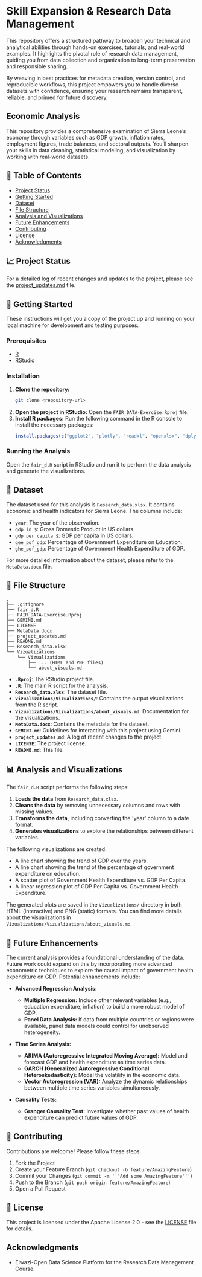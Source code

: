 # Skill Expansion & Research Data Management

This repository offers a structured pathway to broaden your technical and analytical abilities through hands-on exercises, tutorials, and real-world examples. It highlights the pivotal role of research data management, guiding you from data collection and organization to long-term preservation and responsible sharing.

By weaving in best practices for metadata creation, version control, and reproducible workflows, this project empowers you to handle diverse datasets with confidence, ensuring your research remains transparent, reliable, and primed for future discovery.

## Economic Analysis

This repository provides a comprehensive examination of Sierra Leone’s economy through variables such as GDP growth, inflation rates, employment figures, trade balances, and sectoral outputs. You’ll sharpen your skills in data cleaning, statistical modeling, and visualization by working with real-world datasets.

## 📜 Table of Contents

- [Project Status](#project-status)
- [Getting Started](#getting-started)
- [Dataset](#dataset)
- [File Structure](#file-structure)
- [Analysis and Visualizations](#analysis-and-visualizations)
- [Future Enhancements](#future-enhancements)
- [Contributing](#contributing)
- [License](#license)
- [Acknowledgments](#acknowledgments)

## 📈 Project Status

For a detailed log of recent changes and updates to the project, please see the [project_updates.md](project_updates.md) file.

## 🚀 Getting Started

These instructions will get you a copy of the project up and running on your local machine for development and testing purposes.

### Prerequisites

- [R](https://www.r-project.org/)
- [RStudio](https://www.rstudio.com/)

### Installation

1. **Clone the repository:**
   ```sh
   git clone <repository-url>
   ```
2. **Open the project in RStudio:**
   Open the `FAIR_DATA-Exercise.Rproj` file.
3. **Install R packages:**
   Run the following command in the R console to install the necessary packages:
   ```R
   install.packages(c("ggplot2", "plotly", "readxl", "openxlsx", "dplyr", "lubridate"))
   ```

### Running the Analysis

Open the `fair_d.R` script in RStudio and run it to perform the data analysis and generate the visualizations.

## 💾 Dataset

The dataset used for this analysis is `Research_data.xlsx`. It contains economic and health indicators for Sierra Leone. The columns include:

- `year`: The year of the observation.
- `gdp in $`: Gross Domestic Product in US dollars.
- `gdp per capita $`: GDP per capita in US dollars.
- `gee_pof_gdp`: Percentage of Government Expenditure on Education.
- `ghe_pof_gdp`: Percentage of Government Health Expenditure of GDP.

For more detailed information about the dataset, please refer to the `MetaData.docx` file.

## 📁 File Structure

```
.
├── .gitignore
├── fair_d.R
├── FAIR_DATA-Exercise.Rproj
├── GEMINI.md
├── LICENSE
├── MetaData.docx
├── project_updates.md
├── README.md
├── Research_data.xlsx
└── Vizualizations
    └── Vizualizations
        ├── ... (HTML and PNG files)
        └── about_visuals.md
```

- **`.Rproj`**: The RStudio project file.
- **`.R`**: The main R script for the analysis.
- **`Research_data.xlsx`**: The dataset file.
- **`Vizualizations/Vizualizations/`**: Contains the output visualizations from the R script.
- **`Vizualizations/Vizualizations/about_visuals.md`**: Documentation for the visualizations.
- **`MetaData.docx`**: Contains the metadata for the dataset.
- **`GEMINI.md`**: Guidelines for interacting with this project using Gemini.
- **`project_updates.md`**: A log of recent changes to the project.
- **`LICENSE`**: The project license.
- **`README.md`**: This file.

## 📊 Analysis and Visualizations

The `fair_d.R` script performs the following steps:

1. **Loads the data** from `Research_data.xlsx`.
2. **Cleans the data** by removing unnecessary columns and rows with missing values.
3. **Transforms the data**, including converting the 'year' column to a date format.
4. **Generates visualizations** to explore the relationships between different variables.

The following visualizations are created:

- A line chart showing the trend of GDP over the years.
- A line chart showing the trend of the percentage of government expenditure on education.
- A scatter plot of Government Health Expenditure vs. GDP Per Capita.
- A linear regression plot of GDP Per Capita vs. Government Health Expenditure.

The generated plots are saved in the `Vizualizations/` directory in both HTML (interactive) and PNG (static) formats. You can find more details about the visualizations in `Vizualizations/Vizualizations/about_visuals.md`.

## 🔮 Future Enhancements

The current analysis provides a foundational understanding of the data. Future work could expand on this by incorporating more advanced econometric techniques to explore the causal impact of government health expenditure on GDP. Potential enhancements include:

- **Advanced Regression Analysis:**

  - **Multiple Regression:** Include other relevant variables (e.g., education expenditure, inflation) to build a more robust model of GDP.
  - **Panel Data Analysis:** If data from multiple countries or regions were available, panel data models could control for unobserved heterogeneity.
- **Time Series Analysis:**

  - **ARIMA (Autoregressive Integrated Moving Average):** Model and forecast GDP and health expenditure as time series data.
  - **GARCH (Generalized Autoregressive Conditional Heteroskedasticity):** Model the volatility in the economic data.
  - **Vector Autoregression (VAR):** Analyze the dynamic relationships between multiple time series variables simultaneously.
- **Causality Tests:**

  - **Granger Causality Test:** Investigate whether past values of health expenditure can predict future values of GDP.

## 🤝 Contributing

Contributions are welcome! Please follow these steps:

1. Fork the Project
2. Create your Feature Branch (`git checkout -b feature/AmazingFeature`)
3. Commit your Changes (`git commit -m '''Add some AmazingFeature'''`)
4. Push to the Branch (`git push origin feature/AmazingFeature`)
5. Open a Pull Request

## 📄 License

This project is licensed under the Apache License 2.0 - see the [LICENSE](LICENSE) file for details.

##     Acknowledgments

- Elwazi-Open Data Science Platform  for the Research Data Management Course.
